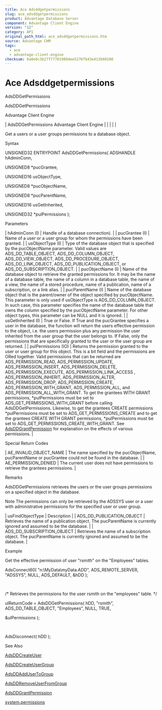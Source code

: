 ```yaml
---
title: Ace Adsddgetpermissions
slug: ace_adsddgetpermissions
product: Advantage Database Server
component: Advantage Client Engine
version: "12"
category: API
original_path_html: ace_adsddgetpermissions.htm
source: Advantage CHM
tags:
  - ace
  - advantage-client-engine
checksum: 8a8e0c3b27f777019804ee5276fb43e413b60108
---
```


# Ace Adsddgetpermissions

AdsDDGetPermissions

AdsDDGetPermissions

Advantage Client Engine

| AdsDDGetPermissions  Advantage Client Engine |  |  |  |  |

Get a users or a user groups permissions to a database object.

Syntax

UNSIGNED32 ENTRYPOINT AdsDDGetPermissions( ADSHANDLE hAdminConn,

UNSIGNED8 \*pucGrantee,

UNSIGNED16 usObjectType,

UNSIGNED8 \*pucObjectName,

UNSIGNED8 \*pucParentName,

UNSIGNED16 usGetInherited,

UNSIGNED32 \*pulPermissions );

Parameters

| hAdminConn (I) | Handle of a database connection). |
| pucGrantee (I) | Name of a user or a user group for whom the permissions have been granted. |
| usObjectType (I) | Type of the database object that is specified by the pucObjectName parameter. Valid values are ADS\_DD\_TABLE\_OBJECT, ADS\_DD\_COLUMN\_OBJECT, ADS\_DD\_VIEW\_OBJECT, ADS\_DD\_PROCEDURE\_OBJECT, ADS\_DD\_LINK\_OBJECT, ADS\_DD\_PUBLICATION\_OBJECT, or  ADS\_DD\_SUBSCRIPTION\_OBJECT. |
| pucObjectName (I) | Name of the database object to retrieve the granted permissions for. It may be the name of a database table, the name of a column in a database table, the name of a view, the name of a stored procedure, name of a publication, name of a subscription, or a link alias. |
| pucParentName (I) | Name of the database object that is the parent/owner of the object specified by pucObjectName. This parameter is only used if usObjectType is ADS\_DD\_COLUMN\_OBJECT. In such case, this parameter specifies the name of the database table that owns the column specified by the pucObjectName parameter. For other object types, this parameter can be NULL and it is ignored. |
| usGetInherited (I) | True or False. If True and the pucGrantee specifies a user in the database, the function will return the users effective permission to the object, i.e. the users permission plus any permission the user inherited from the user group that the user belongs to. If False, only the permissions that are specifically granted to the user or the user group are returned. |
| pulPermissions (IO) | Returns the permission granted to the user or user group for this object. This is a bit field and the permissions are ORed together. Valid permissions that can be returned are ADS\_PERMISSION\_READ, ADS\_PERMISSION\_UPDATE, ADS\_PERMISSION\_INSERT, ADS\_PERMISSION\_DELETE, ADS\_PERMISSION\_EXECUTE, ADS\_PERMISSION\_LINK\_ACCESS , ADS\_PERMISSION\_INHERIT, ADS\_PERMISSION\_ALTER, ADS\_PERMISSION\_DROP, ADS\_PERMISSION\_CREATE, ADS\_PERMISSION\_WITH\_GRANT, ADS\_PERMISSION\_ALL, and ADS\_PERMISSION\_ALL\_WITH\_GRANT.  To get the grantees WITH GRANT permissions, \*pulPermissions must be set to ADS\_GET\_PERMISSIONS\_WITH\_GRANT before calling AdsDDGetPermissions. Likewise, to get the grantees CREATE permissions \*pulPermissions must be set to ADS\_GET\_PERMISSIONS\_CREATE and to get the grantees CREATE WITH GRANT permissions, \*pulPermissions must be set to ADS\_GET\_PERMISSIONS\_CREATE\_WITH\_GRANT. See [AdsDDGrantPermission](ace_adsddgrantpermission.md) for explanation on the effects of various permissions. |

Special Return Codes

| AE\_INVALID\_OBJECT\_NAME | The name specified by the pucObjectName, pucParentName or pucGrantee could not be found in the database. |
| AE\_PERMISSION\_DENIED | The current user does not have permissions to retrieve the grantees permissions. |

Remarks

AdsDDGetPermissions retrieves the users or the user groups permissions on a specified object in the database.

Note The permissions can only be retrieved by the ADSSYS user or a user with administrative permissions for the specified user or user group.

| usFindObjectType | Description |
| ADS\_DD\_PUBLICATION\_OBJECT | Retrieves the name of a publication object. The pucParentName is currently ignored and assumed to be the database. |
| ADS\_DD\_SUBSCRIPTION\_OBJECT | Retrieves the name of a subscription object. The pucParentName is currently ignored and assumed to be the database. |

Example

Get the effective permission of user "rsmith" on the "Employees" tables.

AdsConnect60( "n:\\MyData\\myData.ADD", ADS\_REMOTE\_SERVER, "ADSSYS", NULL, ADS\_DEFAULT, &hDD );

 

/\* Retrieves the permissions for the user rsmith on the "employees" table. \*/

ulReturnCode = AdsDDGetPermissions( hDD, "rsmith", ADS\_DD\_TABLE\_OBJECT, "Employees", NULL, TRUE,

&ulPermissions );

 

AdsDisconnect( hDD );

See Also

[AdsDDCreateUser](ace_adsddcreateuser.md)

[AdsDDCreateUserGroup](ace_adsddcreateusergroup.md)

[AdsDDAddUserToGroup](ace_adsddaddusertogroup.md)

[AdsDDRemoveUserFromGroup](ace_adsddremoveuserfromgroup.md)

[AdsDDGrantPermission](ace_adsddgrantpermission.md)

[system.permissions](master_system_permissions.md)
